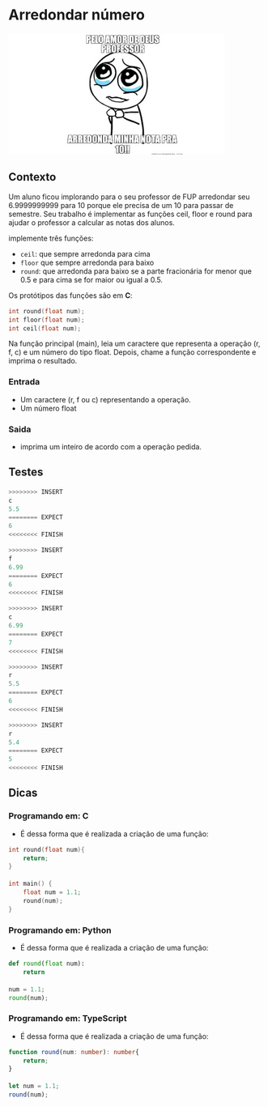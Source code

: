 # Arredondar número

![_](cover.jpg)

## Contexto

Um aluno ficou implorando para o seu professor de FUP arredondar seu 6.9999999999 para 10 porque ele precisa de um 10 para passar de semestre. Seu trabalho é implementar as funções ceil, floor e round para ajudar o professor a calcular as notas dos alunos.

implemente três funções:

- `ceil`: que sempre arredonda para cima
- `floor` que sempre arredonda para baixo
- `round`: que arredonda para baixo se a parte fracionária for menor que 0.5 e para cima se for maior ou igual a 0.5.

Os protótipos das funções são em **C**:

```c
int round(float num);
int floor(float num);
int ceil(float num);
```

Na função principal (main), leia um caractere que representa a operação (r, f, c) e um número do tipo float. Depois, chame a função correspondente e imprima o resultado.

### Entrada

- Um caractere (r, f ou c) representando a operação.
- Um número float

### Saida

- imprima um inteiro de acordo com a operação pedida.  

## Testes

``` py
>>>>>>>> INSERT
c
5.5
======== EXPECT
6
<<<<<<<< FINISH
```

```py
>>>>>>>> INSERT
f
6.99
======== EXPECT
6
<<<<<<<< FINISH
```

```py
>>>>>>>> INSERT
c
6.99
======== EXPECT
7
<<<<<<<< FINISH
```

```py
>>>>>>>> INSERT
r
5.5
======== EXPECT
6
<<<<<<<< FINISH
```

```py
>>>>>>>> INSERT
r
5.4
======== EXPECT
5
<<<<<<<< FINISH
```

## Dicas

### Programando em: C

- É dessa forma que é realizada a criação de uma função:

```c
int round(float num){
    return;
}

int main() {
    float num = 1.1;
    round(num);
}
```

### Programando em: Python

- É dessa forma que é realizada a criação de uma função:

```py
def round(float num):
    return

num = 1.1;
round(num);
```

### Programando em: TypeScript

- É dessa forma que é realizada a criação de uma função:

```ts
function round(num: number): number{
    return;
}

let num = 1.1;
round(num);
```
